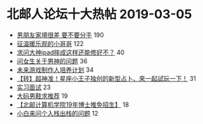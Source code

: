 # 北邮人论坛十大热帖 2019-03-05

- [男朋友家境很差 要不要分手](https://bbs.byr.cn/article/Feeling/3102454) 190
- [征温暖乐观的小哥哥](https://bbs.byr.cn/article/Friends/1913821) 122
- [求问大神ipad摔成这样还能修好不？](https://bbs.byr.cn/article/Notebook/178505) 40
- [问女生关于男神的问题](https://bbs.byr.cn/article/Talking/6101558) 36
- [未来游戏制作人培养计划](https://bbs.byr.cn/article/WorkLife/1118455) 34
- [【转】超神准！星座小王子独创的新型占卜、來一起試玩一下！](https://bbs.byr.cn/article/Constellations/326533) 31
- [实习面试](https://bbs.byr.cn/article/Job/2019016) 23
- [大码男鞋求推荐](https://bbs.byr.cn/article/Clothing/43901) 19
- [【北邮计算机学院19年博士推免招生】](https://bbs.byr.cn/article/AimGraduate/1158786) 18
- [小白来问个入栈出栈的问题](https://bbs.byr.cn/article/ACM_ICPC/97666) 12



